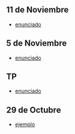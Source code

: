 ## 11 de Noviembre
- [enunciado](https://github.com/materiasipm/materiasipm.github.io/blob/master/desarrolloDeApps/enunciado11deNoviembre.md)

## 5 de Noviembre
- [enunciado](https://github.com/materiasipm/materiasipm.github.io/blob/master/desarrolloDeApps/enunciado5deNoviembre.md)

## TP
- [enunciado](https://github.com/materiasipm/materiasipm.github.io/blob/master/desarrolloDeApps/TP.md)

## 29 de Octubre
- [ejemplo](https://github.com/materiasipm/materiasipm.github.io/blob/master/desarrolloDeApps/ejemplo29deOctubre.html)

